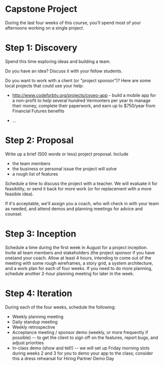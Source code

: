 # Capstone Project

During the last four weeks of this course, you'll spend most of your afternoons working on a single project. 

# Step 1: Discovery

Spend this time exploring ideas and building a team. 

Do you have an idea? Discuss it with your fellow students.

Do you want to work with a client (or "project sponsor")? Here are some local projects that could use your help:

* http://www.codeforbtv.org/projects/cvoeo-app - build a mobile app for a non-profit to help several hundred Vermonters per year to manage their money, complete their paperwork, and earn up to $750/year from Financial Futures benefits

* ...

# Step 2: Proposal

Write up a brief (500 words or less) project proposal. Include
  * the team members
  * the business or personal issue the project will solve
  * a rough list of features

Schedule a time to discuss the project with a teacher. We will evaluate it for feasibility, or send it back for more work (or for replacement with a more feasible idea).

If it's acceptable, we'll assign you a coach, who will check in with your team as needed, and attend demos and planning meetings for advice and counsel.

# Step 3: Inception

Schedule a time during the first week in August for a project inception. Invite all team members and stakeholders (the project sponsor if you have one)and your coach. Allow at least 4 hours, intending to come out of the meeting with some rough wireframes, a story grid, a system architecture, and a work plan for each of four weeks. If you need to do more planning, schedule another 2-hour planning meeting for later in the week.

# Step 4: Iteration

During each of the four weeks, schedule the following:

 * Weekly planning meeting
 * Daily standup meeting
 * Weekly retrospective
 * Acceptance meeting / sponsor demo (weekly, or more frequently if possible) -- to get the client to sign off on the features, report bugs, and adjust priorities
 * In-class demo (show and tell!) -- we will set up Friday morning slots during weeks 2 and 3 for you to demo your app to the class; consider this a dress rehearsal for Hiring Partner Demo Day


